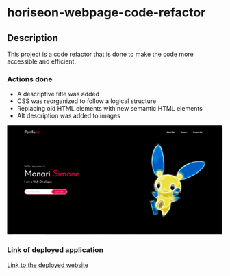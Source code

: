 # horiseon-webpage-code-refactor

## Description

This project is a code refactor that is done to make the code more accessible and efficient.

### Actions done
* A descriptive title was added
* CSS was reorganized to follow a logical structure
* Replacing old HTML elements with new semantic HTML elements
* Alt description was added to images

![screenshot of index.html](./assets/images/cattura.PNG)

### Link of deployed application
[Link to the deployed website](https://purplelume.github.io/Horiseon-webpage/)